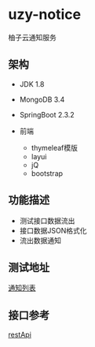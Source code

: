 # uzy-notice
柚子云通知服务

## 架构
- JDK 1.8
- MongoDB 3.4
- SpringBoot 2.3.2

- 前端
    + thymeleaf模版
    + layui
    + jQ
    + bootstrap

## 功能描述
- 测试接口数据流出
- 接口数据JSON格式化
- 流出数据通知

## 测试地址
[通知列表](http://140.143.126.226:9100)

## 接口参考
[restApi](http://140.143.126.226:9100/swagger-ui/index.htm)